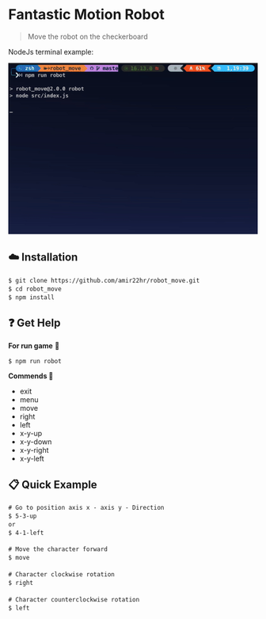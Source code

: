 
# Fantastic Motion Robot


> Move the robot on the checkerboard

NodeJs terminal example:

[![Terminal example](readme/images/robot_move.gif)]()


## :cloud: Installation

```sh
$ git clone https://github.com/amir22hr/robot_move.git
$ cd robot_move
$ npm install
```


## :question: Get Help

**For run game** :rocket: 

    $ npm run robot

**Commends :memo:**

 - exit
 - menu
 - move
 - right
 - left
 - x-y-up
 - x-y-down
 - x-y-right
 - x-y-left

## :clipboard: Quick Example

```txt
# Go to position axis x - axis y - Direction
$ 5-3-up
or
$ 4-1-left

# Move the character forward
$ move

# Character clockwise rotation
$ right

# Character counterclockwise rotation
$ left
```